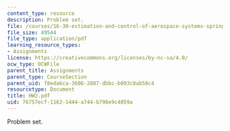 ```yaml
---
content_type: resource
description: Problem set.
file: /courses/16-30-estimation-and-control-of-aerospace-systems-spring-2004/76757ecf11621444a744b798e9c4059a_HW2.pdf
file_size: 49544
file_type: application/pdf
learning_resource_types:
- Assignments
license: https://creativecommons.org/licenses/by-nc-sa/4.0/
ocw_type: OCWFile
parent_title: Assignments
parent_type: CourseSection
parent_uid: f8eda6ca-3606-2807-dbbc-b093c8ab58c4
resourcetype: Document
title: HW2.pdf
uid: 76757ecf-1162-1444-a744-b798e9c4059a
---
```

Problem set.